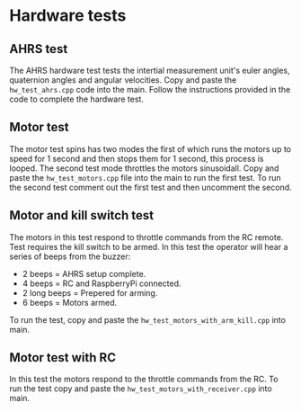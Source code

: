 # Hardware tests

## AHRS test
The AHRS hardware test tests the intertial measurement unit's euler angles, 
quaternion angles and angular velocities. Copy and paste the `hw_test_ahrs.cpp` 
code into the main. Follow the instructions provided in the code to complete the hardware test.

## Motor test
The motor test spins has two modes the first of which runs the motors up to speed for 1 second
and then stops them for 1 second, this process is looped. The second test mode throttles the motors sinusoidall.
Copy and paste the `hw_test_motors.cpp` file into the main to run the first test.
To run the second test comment out the first test and then uncomment the second. 

## Motor and kill switch test
The motors in this test respond to throttle commands from the RC remote. Test requires the kill switch to be armed.
In this test the operator will hear a series of beeps from the buzzer:
- 2 beeps = AHRS setup complete.
- 4 beeps = RC and RaspberryPi connected.
- 2 long beeps = Prepered for arming.
- 6 beeps = Motors armed.
  
[comment]: <> (This is a comment, it will not be included)
To run the test, copy and paste the `hw_test_motors_with_arm_kill.cpp` into main.

## Motor test with RC
In this test the motors respond to the throttle commands from the RC.
To run the test copy and paste the `hw_test_motors_with_receiver.cpp` into main.
